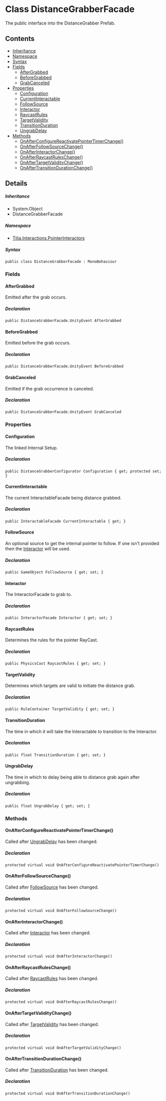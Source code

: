 # Class DistanceGrabberFacade

The public interface into the DistanceGrabber Prefab.

## Contents

* [Inheritance]
* [Namespace]
* [Syntax]
* [Fields]
  * [AfterGrabbed]
  * [BeforeGrabbed]
  * [GrabCanceled]
* [Properties]
  * [Configuration]
  * [CurrentInteractable]
  * [FollowSource]
  * [Interactor]
  * [RaycastRules]
  * [TargetValidity]
  * [TransitionDuration]
  * [UngrabDelay]
* [Methods]
  * [OnAfterConfigureReactivatePointerTimerChange()]
  * [OnAfterFollowSourceChange()]
  * [OnAfterInteractorChange()]
  * [OnAfterRaycastRulesChange()]
  * [OnAfterTargetValidityChange()]
  * [OnAfterTransitionDurationChange()]

## Details

##### Inheritance

* System.Object
* DistanceGrabberFacade

##### Namespace

* [Tilia.Interactions.PointerInteractors]

##### Syntax

```
public class DistanceGrabberFacade : MonoBehaviour
```

### Fields

#### AfterGrabbed

Emitted after the grab occurs.

##### Declaration

```
public DistanceGrabberFacade.UnityEvent AfterGrabbed
```

#### BeforeGrabbed

Emitted before the grab occurs.

##### Declaration

```
public DistanceGrabberFacade.UnityEvent BeforeGrabbed
```

#### GrabCanceled

Emitted if the grab occurrence is canceled.

##### Declaration

```
public DistanceGrabberFacade.UnityEvent GrabCanceled
```

### Properties

#### Configuration

The linked Internal Setup.

##### Declaration

```
public DistanceGrabberConfigurator Configuration { get; protected set; }
```

#### CurrentInteractable

The current InteractableFacade being distance grabbed.

##### Declaration

```
public InteractableFacade CurrentInteractable { get; }
```

#### FollowSource

An optional source to get the internal pointer to follow. If one isn't provided then the [Interactor] will be used.

##### Declaration

```
public GameObject FollowSource { get; set; }
```

#### Interactor

The InteractorFacade to grab to.

##### Declaration

```
public InteractorFacade Interactor { get; set; }
```

#### RaycastRules

Determines the rules for the pointer RayCast.

##### Declaration

```
public PhysicsCast RaycastRules { get; set; }
```

#### TargetValidity

Determines which targets are valid to initiate the distance grab.

##### Declaration

```
public RuleContainer TargetValidity { get; set; }
```

#### TransitionDuration

The time in which it will take the Interactable to transition to the Interactor.

##### Declaration

```
public float TransitionDuration { get; set; }
```

#### UngrabDelay

The time in which to delay being able to distance grab again after ungrabbing.

##### Declaration

```
public float UngrabDelay { get; set; }
```

### Methods

#### OnAfterConfigureReactivatePointerTimerChange()

Called after [UngrabDelay] has been changed.

##### Declaration

```
protected virtual void OnAfterConfigureReactivatePointerTimerChange()
```

#### OnAfterFollowSourceChange()

Called after [FollowSource] has been changed.

##### Declaration

```
protected virtual void OnAfterFollowSourceChange()
```

#### OnAfterInteractorChange()

Called after [Interactor] has been changed.

##### Declaration

```
protected virtual void OnAfterInteractorChange()
```

#### OnAfterRaycastRulesChange()

Called after [RaycastRules] has been changed.

##### Declaration

```
protected virtual void OnAfterRaycastRulesChange()
```

#### OnAfterTargetValidityChange()

Called after [TargetValidity] has been changed.

##### Declaration

```
protected virtual void OnAfterTargetValidityChange()
```

#### OnAfterTransitionDurationChange()

Called after [TransitionDuration] has been changed.

##### Declaration

```
protected virtual void OnAfterTransitionDurationChange()
```

[Tilia.Interactions.PointerInteractors]: README.md
[DistanceGrabberFacade.UnityEvent]: DistanceGrabberFacade.UnityEvent.md
[DistanceGrabberConfigurator]: DistanceGrabberConfigurator.md
[Interactor]: DistanceGrabberFacade.md#Interactor
[UngrabDelay]: DistanceGrabberFacade.md#UngrabDelay
[FollowSource]: DistanceGrabberFacade.md#FollowSource
[Interactor]: DistanceGrabberFacade.md#Interactor
[RaycastRules]: DistanceGrabberFacade.md#RaycastRules
[TargetValidity]: DistanceGrabberFacade.md#TargetValidity
[TransitionDuration]: DistanceGrabberFacade.md#TransitionDuration
[Inheritance]: #Inheritance
[Namespace]: #Namespace
[Syntax]: #Syntax
[Fields]: #Fields
[AfterGrabbed]: #AfterGrabbed
[BeforeGrabbed]: #BeforeGrabbed
[GrabCanceled]: #GrabCanceled
[Properties]: #Properties
[Configuration]: #Configuration
[CurrentInteractable]: #CurrentInteractable
[FollowSource]: #FollowSource
[Interactor]: #Interactor
[RaycastRules]: #RaycastRules
[TargetValidity]: #TargetValidity
[TransitionDuration]: #TransitionDuration
[UngrabDelay]: #UngrabDelay
[Methods]: #Methods
[OnAfterConfigureReactivatePointerTimerChange()]: #OnAfterConfigureReactivatePointerTimerChange
[OnAfterFollowSourceChange()]: #OnAfterFollowSourceChange
[OnAfterInteractorChange()]: #OnAfterInteractorChange
[OnAfterRaycastRulesChange()]: #OnAfterRaycastRulesChange
[OnAfterTargetValidityChange()]: #OnAfterTargetValidityChange
[OnAfterTransitionDurationChange()]: #OnAfterTransitionDurationChange
